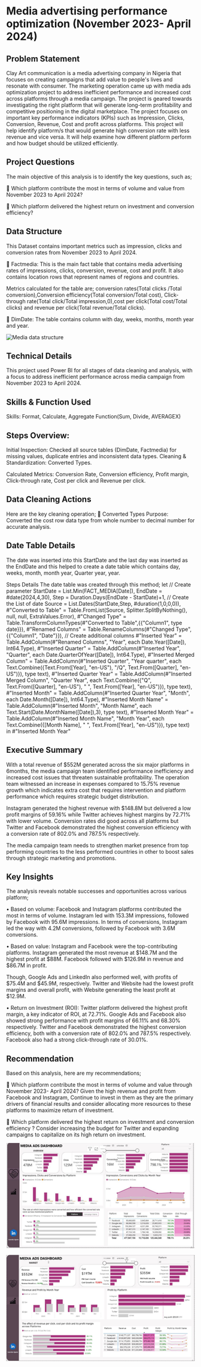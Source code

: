 # Media advertising performance optimization (November 2023- April 2024)
## Problem Statement
Clay Art communication is a media advertising company in Nigeria that focuses on creating campaigns that add value to people's lives and resonate with consumer. The marketing operation came up with media ads optimization project to address inefficient performance and increased cost across platforms through a media campaign. The project is geared towards investigating the right platform that will generate long-term profitability and competitive positioning in the digital marketplace. 
The project focuses on important key performance indicators (KPIs) such as Impression, Clicks, Conversion, Revenue, Cost and profit across platforms. 
This project will help identify platform/s that would generate high conversion rate with less revenue and vice versa. It will help examine how different platform perform and how budget should be utilized efficiently.


## Project Questions
The main objective of this analysis is to identify the key questions, such as;

	Which platform contribute the most in terms of volume and value from November 2023 to April 2024?

	Which platform delivered the highest return on investment and conversion efficiency?


## Data Structure 
This Dataset contains important metrics such as impression, clicks and conversion rates from November 2023 to April 2024. 
 
	Factmedia: This is the main fact table that contains media advertising rates of impressions, clicks, conversion, revenue, cost and profit. It also contains location rows that represent names of regions and countries.

Metrics calculated for the table are; conversion rates(Total clicks /Total conversion),Conversion efficiency(Total conversion/Total cost), Click-through rate(Total click/Total impression,0),cost per click(Total cost/Total clicks) and revenue per click(Total revenue/Total clicks).

	DimDate: The table contains column with day, weeks, months, month year and year.

![Media data structure](https://github.com/laur196/Media-advertising-performance-optimization-November-2023--April-2024-/blob/main/Untitled%20(1).png)

## Technical Details 
This project used Power BI for all stages of data cleaning and analysis, with a focus to address inefficient performance across media campaign from November 2023 to April 2024.

## Skills & Function Used 
Skills: Format, Calculate, Aggregate Function(Sum, Divide, AVERAGEX)

## Steps Overview:

Initial Inspection: Checked all source tables (DimDate, Factmedia) for missing values, duplicate entries and inconsistent data types.
Cleaning & Standardization: Converted Types.

Calculated Metrics: Conversion Rate, Conversion efficiency, Profit margin, Click-through rate, Cost per click and Revenue per click.

## Data Cleaning Actions
Here are the key cleaning operation;
	Converted Types
Purpose: Converted the cost row data type from whole number to decimal number for accurate analysis.

## Date Table Details 
The date was inserted into this StartDate and the last day was inserted as the EndDate and this helped to create a date table which contains day, weeks, month, month year, Quarter year, year. 

Steps Details 
The date table was created through this method;
let 
// Create parameter 
    StartDate = List.Min(FACT_MEDIA[Date]),
    EndDate = #date(2024,4,30),
    Step = Duration.Days(EndDate - StartDate)+1, 
// Create the List of date
    Source = List.Dates(StartDate,Step, #duration(1,0,0,0)), 
    #"Converted to Table" = Table.FromList(Source, Splitter.SplitByNothing(), null, null, ExtraValues.Error),
    #"Changed Type" = Table.TransformColumnTypes(#"Converted to Table",{{"Column1", type date}}),
    #"Renamed Columns" = Table.RenameColumns(#"Changed Type",{{"Column1", "Date"}}),
// Create additional columns 
    #"Inserted Year" = Table.AddColumn(#"Renamed Columns", "Year", each Date.Year([Date]), Int64.Type),
    #"Inserted Quarter" = Table.AddColumn(#"Inserted Year", "Quarter", each Date.QuarterOfYear([Date]), Int64.Type),
    #"Inserted Merged Column" = Table.AddColumn(#"Inserted Quarter", "Year quarter", each Text.Combine({Text.From([Year], "en-US"), "/Q", Text.From([Quarter], "en-US")}), type text),
    #"Inserted Quarter Year" = Table.AddColumn(#"Inserted Merged Column", "Quarter Year", each Text.Combine({"Q", Text.From([Quarter], "en-US"), " ", Text.From([Year], "en-US")}), type text), 
    #"Inserted Month" = Table.AddColumn(#"Inserted Quarter Year", "Month", each Date.Month([Date]), Int64.Type),
    #"Inserted Month Name" = Table.AddColumn(#"Inserted Month", "Month Name", each Text.Start(Date.MonthName([Date]),3), type text),
    #"Inserted Month Year" = Table.AddColumn(#"Inserted Month Name", "Month Year", each Text.Combine({[Month Name], " ", Text.From([Year], "en-US")}), type text)
in
    #"Inserted Month Year"

## Executive Summary

With a total revenue of $552M generated across the six major platforms in 6months, the media campaign team identified performance inefficiency and increased cost issues that threaten sustainable profitability. The operation team witnessed an increase in expenses compared to 15.75% revenue growth which indicates extra cost that requires intervention and platform performance which requires strategic budget distribution.

Instagram generated the highest revenue with $148.8M but delivered a low profit margins of 59.16% while Twitter achieves highest margins by 72.71% with lower volume. Conversion rates did good across all platforms but Twitter and Facebook demonstrated the highest conversion efficiency with a conversion rate of 802.0% and 787.5% respectively. 

The media campaign team needs to strengthen market presence from top performing countries to the less performed countries in other to boost sales through strategic marketing and promotions.

## Key Insights
The analysis reveals notable successes and opportunities across various platform;

•	Based on volume: Facebook and Instagram platforms contributed the most in terms of volume. Instagram led with 153.3M impressions, followed by Facebook with 95.6M impressions. In terms of conversions, Instagram led the way with 4.2M conversions, followed by Facebook with 3.6M conversions.

•	Based on value: Instagram and Facebook were the top-contributing platforms. Instagram generated the most revenue at $148.7M and the highest profit at $88M. Facebook followed with $126.9M in revenue and $86.7M in profit.

Though, Google Ads and LinkedIn also performed well, with profits of $75.4M and $45.9M, respectively. Twitter and Website had the lowest profit margins and overall profit, with Website generating the least profit at $12.9M.

•	Return on Investment (ROI): Twitter platform delivered the highest profit margin, a key indicator of ROI, at 72.71%. Google Ads and Facebook also showed strong performance with profit margins of 66.11% and 68.30% respectively. Twitter and Facebook demonstrated the highest conversion efficiency, both with a conversion rate of 802.0% and 787.5% respectively. Facebook also had a strong click-through rate of 30.01%.

## Recommendation 
Based on this analysis, here are my recommendations;

	Which platform contribute the most in terms of volume and value through November 2023- April 2024?
Given the high revenue and profit from Facebook and Instagram, Continue to invest in them as they are the primary drivers of financial results and consider allocating more resources to these platforms to maximize return of investment.

	Which platform delivered the highest return on investment and conversion efficiency ?
Consider increasing the budget for Twitter  and expanding campaigns to capitalize on its high return on investment.

![Media Dashboard](https://github.com/laur196/Data-Analyst-Project-/blob/main/Media%20advertising%20performance%20optimization%201.JPG)

![Media Dashbord](https://github.com/laur196/Data-Analyst-Project-/blob/main/Media%20advertising%20performance%20optimization.JPG)
